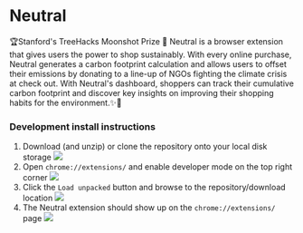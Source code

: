 # Neutral
🏆Stanford's TreeHacks Moonshot Prize 🚀 Neutral is a browser extension that gives users the power to shop sustainably. With every online purchase, Neutral generates a carbon footprint calculation and allows users to offset their emissions by donating to a line-up of NGOs fighting the climate crisis at check out. With Neutral's dashboard, shoppers can track their cumulative carbon footprint and discover key insights on improving their shopping habits for the environment.✨🌲

### Development install instructions
1. Download (and unzip) or clone the repository onto your local disk storage
![](https://i.imgur.com/bgiCySF.png)
2. Open `chrome://extensions/` and enable developer mode on the top right corner
![](https://i.imgur.com/J0V7sZS.jpg)
3. Click the `Load unpacked` button and browse to the repository/download location
![](https://i.imgur.com/iag2fAm.jpg)
4. The Neutral extension should show up on the `chrome://extensions/` page
![](https://i.imgur.com/EBPFvjl.png)
